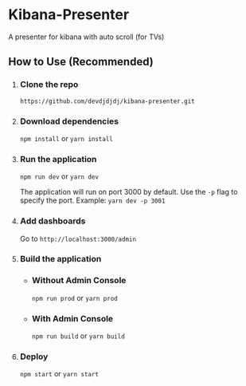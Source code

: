 # Kibana-Presenter
A presenter for kibana with auto scroll (for TVs)


## How to Use (Recommended)

1. ### Clone the repo

      `https://github.com/devdjdjdj/kibana-presenter.git`
    
2. ### Download dependencies

    `npm install` or `yarn install`

3. ### Run the application

    `npm run dev` or `yarn dev`

    The application will run on port 3000 by default. Use the `-p` flag to specify the port. Example: `yarn dev -p 3001 `

3. ### Add dashboards

    Go to `http://localhost:3000/admin` 



4. ### Build the application

    * ### Without Admin Console
        `npm run prod` or `yarn prod`

    * ### With Admin Console
        `npm run build` or `yarn build`

5. ### Deploy

    `npm start` or `yarn start`

    









